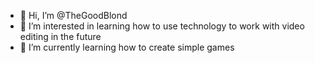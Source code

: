 - 👋 Hi, I’m @TheGoodBlond
- 👀 I’m interested in learning how to use technology to work with video editing in the future
- 🌱 I’m currently learning how to create simple games
